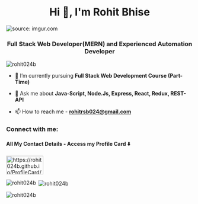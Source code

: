 <h1 align="center">Hi 👋, I'm Rohit Bhise</h1>

<img src="https://i.imgur.com/6kqpq4X.png" title="source: imgur.com" />

<h3 align="center">Full Stack Web Developer(MERN) and Experienced Automation Developer</h3>

<p align="left"> <img src="https://komarev.com/ghpvc/?username=rohit024b&label=Profile%20views&color=0e75b6&style=flat" alt="rohit024b" /> </p>

- 🌱 I’m currently pursuing **Full Stack Web Development Course (Part-Time)**

- 💬 Ask me about **Java-Script, Node.Js, Express, React, Redux, REST-API**

- 📫 How to reach me - **rohitrsb024@gmail.com**

<h3 align="left">Connect with me:</h3>
<h4 align="left">All My Contact Details - Access my Profile Card ⬇️ </h4>
<p align="left">
  <a href="https://rohit024b.github.io/ProfileCard/" target="blank"><img align="center" src="https://miro.medium.com/v2/resize:fit:740/1*Rof6MoJXFT4hbyk1uLwu5Q.gif" alt="https://rohit024b.github.io/ProfileCard/" height="50" width="100"></a>
</p>

<!--<h3 align="left">Languages and Tools:</h3>
<p align="left">  <a href="https://azure.microsoft.com/en-in/" target="_blank" rel="noreferrer"> <img src="https://www.vectorlogo.zone/logos/microsoft_azure/microsoft_azure-icon.svg" alt="azure" width="40" height="40"/> </a> <a href="https://www.w3schools.com/cs/" target="_blank" rel="noreferrer"> <img src="https://raw.githubusercontent.com/devicons/devicon/master/icons/csharp/csharp-original.svg" alt="csharp" width="40" height="40"/> </a> <a href="https://www.w3schools.com/css/" target="_blank" rel="noreferrer"> <img src="https://raw.githubusercontent.com/devicons/devicon/master/icons/css3/css3-original-wordmark.svg" alt="css3" width="40" height="40"/> </a> <a href="https://www.cypress.io" target="_blank" rel="noreferrer"> <img src="https://raw.githubusercontent.com/simple-icons/simple-icons/6e46ec1fc23b60c8fd0d2f2ff46db82e16dbd75f/icons/cypress.svg" alt="cypress" width="40" height="40"/> </a> <a href="https://dotnet.microsoft.com/" target="_blank" rel="noreferrer"> <img src="https://raw.githubusercontent.com/devicons/devicon/master/icons/dot-net/dot-net-original-wordmark.svg" alt="dotnet" width="40" height="40"/> </a> <a href="https://git-scm.com/" target="_blank" rel="noreferrer"> <img src="https://www.vectorlogo.zone/logos/git-scm/git-scm-icon.svg" alt="git" width="40" height="40"/> </a> <a href="https://www.w3.org/html/" target="_blank" rel="noreferrer"> <img src="https://raw.githubusercontent.com/devicons/devicon/master/icons/html5/html5-original-wordmark.svg" alt="html5" width="40" height="40"/> </a> <a href="https://www.java.com" target="_blank" rel="noreferrer"> <img src="https://raw.githubusercontent.com/devicons/devicon/master/icons/java/java-original.svg" alt="java" width="40" height="40"/> </a> <a href="https://developer.mozilla.org/en-US/docs/Web/JavaScript" target="_blank" rel="noreferrer"> <img src="https://raw.githubusercontent.com/devicons/devicon/master/icons/javascript/javascript-original.svg" alt="javascript" width="40" height="40"/> </a> <a href="https://www.jenkins.io" target="_blank" rel="noreferrer"> <img src="https://www.vectorlogo.zone/logos/jenkins/jenkins-icon.svg" alt="jenkins" width="40" height="40"/> </a> <a href="https://www.linux.org/" target="_blank" rel="noreferrer"> <img src="https://raw.githubusercontent.com/devicons/devicon/master/icons/linux/linux-original.svg" alt="linux" width="40" height="40"/> </a> <a href="https://www.mysql.com/" target="_blank" rel="noreferrer"> <img src="https://raw.githubusercontent.com/devicons/devicon/master/icons/mysql/mysql-original-wordmark.svg" alt="mysql" width="40" height="40"/> </a> <a href="https://opencv.org/" target="_blank" rel="noreferrer"> <img src="https://www.vectorlogo.zone/logos/opencv/opencv-icon.svg" alt="opencv" width="40" height="40"/> </a> <a href="https://postman.com" target="_blank" rel="noreferrer"> <img src="https://www.vectorlogo.zone/logos/getpostman/getpostman-icon.svg" alt="postman" width="40" height="40"/> </a> <a href="https://www.python.org" target="_blank" rel="noreferrer"> <img src="https://raw.githubusercontent.com/devicons/devicon/master/icons/python/python-original.svg" alt="python" width="40" height="40"/> </a> <a href="https://www.selenium.dev" target="_blank" rel="noreferrer"> <img src="https://raw.githubusercontent.com/detain/svg-logos/780f25886640cef088af994181646db2f6b1a3f8/svg/selenium-logo.svg" alt="selenium" width="40" height="40"/> </a> </p> -->

<p><img align="left" src="https://github-readme-stats.vercel.app/api/top-langs?username=rohit024b&show_icons=true&locale=en&layout=compact" alt="rohit024b" /></p>

<p>&nbsp;<img align="center" src="https://github-readme-stats.vercel.app/api?username=rohit024b&show_icons=true&locale=en" alt="rohit024b" /></p>

<p><img align="center" src="https://github-readme-streak-stats.herokuapp.com/?user=rohit024b&" alt="rohit024b" /></p>
